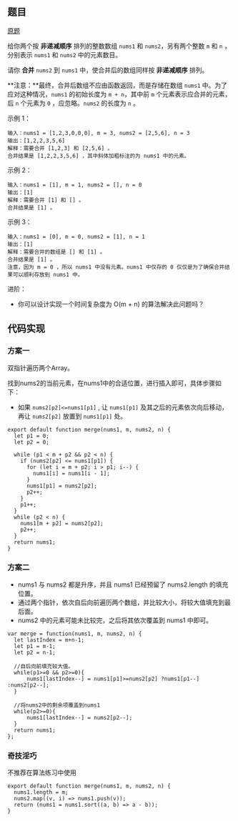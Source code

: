 ## 题目

[原题](https://leetcode-cn.com/leetbook/read/top-interview-questions-easy/xnumcr/)

给你两个按 **非递减顺序** 排列的整数数组 `nums1` 和 `nums2`，另有两个整数 `m` 和 `n` ，分别表示 `nums1` 和 `nums2` 中的元素数目。

请你 **合并** `nums2` 到 `nums1` 中，使合并后的数组同样按 **非递减顺序** 排列。

**注意：**最终，合并后数组不应由函数返回，而是存储在数组 `nums1` 中。为了应对这种情况，`nums1` 的初始长度为 `m + n`，其中前 `m` 个元素表示应合并的元素，后 `n` 个元素为 `0` ，应忽略。`nums2` 的长度为 `n` 。

 

示例 1：

```
输入：nums1 = [1,2,3,0,0,0], m = 3, nums2 = [2,5,6], n = 3
输出：[1,2,2,3,5,6]
解释：需要合并 [1,2,3] 和 [2,5,6] 。
合并结果是 [1,2,2,3,5,6] ，其中斜体加粗标注的为 nums1 中的元素。
```

示例 2：

```
输入：nums1 = [1], m = 1, nums2 = [], n = 0
输出：[1]
解释：需要合并 [1] 和 [] 。
合并结果是 [1] 。
```

示例 3：

```
输入：nums1 = [0], m = 0, nums2 = [1], n = 1
输出：[1]
解释：需要合并的数组是 [] 和 [1] 。
合并结果是 [1] 。
注意，因为 m = 0 ，所以 nums1 中没有元素。nums1 中仅存的 0 仅仅是为了确保合并结果可以顺利存放到 nums1 中。
```



进阶：

* 你可以设计实现一个时间复杂度为 O(m + n) 的算法解决此问题吗？

## 代码实现

### 方案一

双指针遍历两个Array。

找到nums2的当前元素，在nums1中的合适位置，进行插入即可，具体步骤如下：

* 如果 `nums2[p2]<=nums1[p1]`  , 让 `nums1[p1]` 及其之后的元素依次向后移动，再让 `nums2[p2]` 放置到 `nums1[p1]` 处。

```
export default function merge(nums1, m, nums2, n) {
  let p1 = 0;
  let p2 = 0;

  while (p1 < m + p2 && p2 < n) {
    if (nums2[p2] <= nums1[p1]) {
      for (let i = m + p2; i > p1; i--) {
        nums1[i] = nums1[i - 1];
      }
      nums1[p1] = nums2[p2];
      p2++;
    }
    p1++;
  }
  while (p2 < n) {
    nums1[m + p2] = nums2[p2];
    p2++;
  }
  return nums1;
}
```

### 方案二

* nums1 与 nums2 都是升序，并且 nums1 已经预留了 nums2.length 的填充位置。
* 通过两个指针，依次自后向前遍历两个数组，并比较大小，将较大值填充到最后面。
* nums2 中的元素可能未比较完，之后将其依次覆盖到 nums1 中即可。

```
var merge = function(nums1, m, nums2, n) {
  let lastIndex = m+n-1;
  let p1 = m-1;
  let p2 = n-1;
  
  //自后向前填充较大值。
  while(p1>=0 && p2>=0){
      nums1[lastIndex--] = nums1[p1]>=nums2[p2] ?nums1[p1--] :nums2[p2--];
  }
  
  //将nums2中的剩余项覆盖到nums1
  while(p2>=0){
      nums1[lastIndex--] = nums2[p2--];
  }
  return nums1;
};
```



### 奇技淫巧

不推荐在算法练习中使用

```
export default function merge(nums1, m, nums2, n) {
  nums1.length = m;
  nums2.map((v, i) => nums1.push(v));
  return (nums1 = nums1.sort((a, b) => a - b));
}
```

